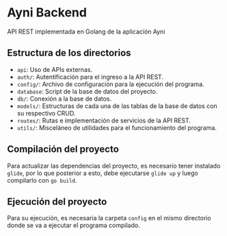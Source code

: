 # Ayni Backend
API REST implementada en Golang de la aplicación Ayni

## Estructura de los directorios
- `api`: Uso de APIs externas.
- `auth/`: Autentificación para el ingreso a la API REST.
- `config/`: Archivo de configuración para la ejecución del programa.
- `database`: Script de la base de datos del proyecto.
- `db/`: Conexión a la base de datos.
- `models/`: Estructuras de cada una de las tablas de la base de datos con su respectivo CRUD.
- `routes/`: Rutas e implementación de servicios de la API REST.
- `utils/`: Misceláneo de utilidades para el funcionamiento del programa.

## Compilación del proyecto
Para actualizar las dependencias del proyecto, es necesario tener instalado `glide`, por lo que posterior a esto, debe ejecutarse `glide up` y luego compilarlo con `go build`.

## Ejecución del proyecto
Para su ejecución, es necesaria la carpeta `config` en el mismo directorio donde se va a ejecutar el programa compilado.